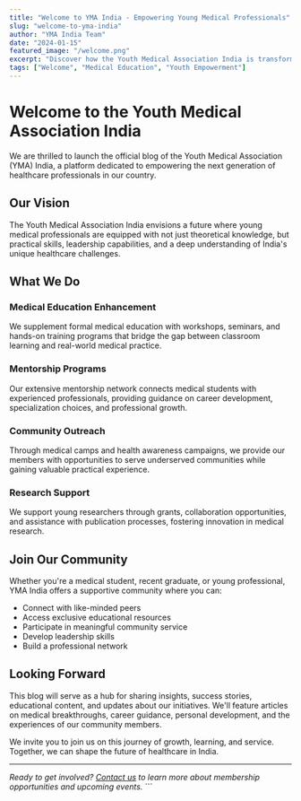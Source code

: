 ```yaml
---
title: "Welcome to YMA India - Empowering Young Medical Professionals"
slug: "welcome-to-yma-india"
author: "YMA India Team"
date: "2024-01-15"
featured_image: "/welcome.png"
excerpt: "Discover how the Youth Medical Association India is transforming medical education and creating opportunities for young healthcare professionals across the country."
tags: ["Welcome", "Medical Education", "Youth Empowerment"]
---
```


# Welcome to the Youth Medical Association India

We are thrilled to launch the official blog of the Youth Medical Association (YMA) India, a platform dedicated to empowering the next generation of healthcare professionals in our country.

## Our Vision

The Youth Medical Association India envisions a future where young medical professionals are equipped with not just theoretical knowledge, but practical skills, leadership capabilities, and a deep understanding of India's unique healthcare challenges.

## What We Do

### Medical Education Enhancement
We supplement formal medical education with workshops, seminars, and hands-on training programs that bridge the gap between classroom learning and real-world medical practice.

### Mentorship Programs
Our extensive mentorship network connects medical students with experienced professionals, providing guidance on career development, specialization choices, and professional growth.

### Community Outreach
Through medical camps and health awareness campaigns, we provide our members with opportunities to serve underserved communities while gaining valuable practical experience.

### Research Support
We support young researchers through grants, collaboration opportunities, and assistance with publication processes, fostering innovation in medical research.

## Join Our Community

Whether you're a medical student, recent graduate, or young professional, YMA India offers a supportive community where you can:

- Connect with like-minded peers
- Access exclusive educational resources
- Participate in meaningful community service
- Develop leadership skills
- Build a professional network

## Looking Forward

This blog will serve as a hub for sharing insights, success stories, educational content, and updates about our initiatives. We'll feature articles on medical breakthroughs, career guidance, personal development, and the experiences of our community members.

We invite you to join us on this journey of growth, learning, and service. Together, we can shape the future of healthcare in India.

---

*Ready to get involved? [Contact us](/contact) to learn more about membership opportunities and upcoming events.*
\`\`\`
